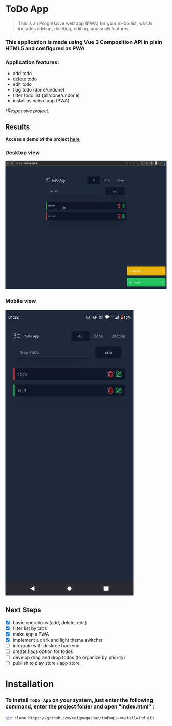 # ToDo App

> This is an Progressive web app (PWA) for your to-do list, which includes adding, deleting, editing, and such features.

### This application is made using Vue 3 Composition API in plain HTML5 and configured as PWA

### **Application features:**

- add todo
- delete todo
- edit todo
- flag todo (done/undone)
- filter todo list (all/done/undone)
- install as native app (PWA)

\*_Responsive project._

## Results

**Access a demo of the project [here](https://vuetodo-app.pages.dev/)**

### Desktop view

<code><img height="400" src="assets/desktop_screenshot.png"></code>

### Mobile view

<code><img width="400" src="assets/mobile_screenshot.png"></code>

## Next Steps

- [x] basic operations (add, delete, edit)
- [x] filter list by tabs
- [x] make app a PWA
- [x] implement a dark and light theme switcher
- [ ] integrate with deskree backend
- [ ] create flags option for todos
- [ ] develop drag and drop todos (to organize by priority)
- [ ] publish to play store / app store

# Installation

### To install `ToDo App` on your system, just enter the following command, enter the project folder and open "index.html" :

```bash
git clone https://github.com/caiquegaspar/todoapp-vuetailwind.git
```
